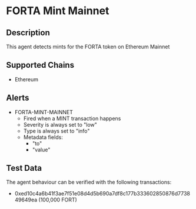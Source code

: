 # FORTA Mint Mainnet

## Description

This agent detects mints for the FORTA token on Ethereum Mainnet

## Supported Chains

- Ethereum

## Alerts

- FORTA-MINT-MAINNET
  - Fired when a MINT transaction happens
  - Severity is always set to "low"
  - Type is always set to "info"
  - Metadata fields:
    - "to"
    - "value"

## Test Data

The agent behaviour can be verified with the following transactions:

- 0xed10c4a6b41f3ae7f51e08d4d5b690a7df8c177b333602850876d773849649ea (100,000 FORT)
